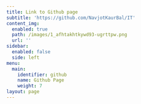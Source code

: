 ```yaml
---
title: Link to Github page
subtitle: 'https://github.com/NavjotKaurBal/IT'
content_img:
  enabled: true
  path: /images/1_afhtakhtkywd93-ugrttpw.png
  url: ''
sidebar:
  enabled: false
  side: left
menu:
  main:
    identifier: github
    name: Github Page
    weight: 7
layout: page
---
```

